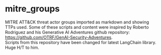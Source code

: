 # mitre_groups
MITRE ATT&amp;CK threat actor groups imported as markdown and showing TTPs used.
Some of these scripts and content were inspired by Roberto Rodriguez and his Generative AI Adventures github repository:
https://github.com/OTRF/GenAI-Security-Adventures.  
Scripts from this repository have been changed for latest LangChain library.  
Huge H/T to him.
